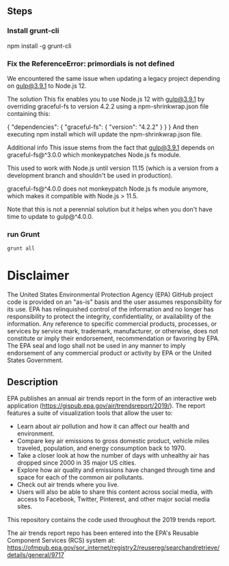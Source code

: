 ## Steps

### Install grunt-cli
npm install -g grunt-cli

### Fix the ReferenceError: primordials is not defined 
We encountered the same issue when updating a legacy project depending on gulp@3.9.1 to Node.js 12.

The solution
This fix enables you to use Node.js 12 with gulp@3.9.1 by overriding graceful-fs to version 4.2.2 using a npm-shrinkwrap.json file containing this:

{
  "dependencies": {
    "graceful-fs": {
      "version": "4.2.2"
    }
  }
}
And then executing npm install which will update the npm-shrinkwrap.json file.

Additional info
This issue stems from the fact that gulp@3.9.1 depends on graceful-fs@^3.0.0 which monkeypatches Node.js fs module.

This used to work with Node.js until version 11.15 (which is a version from a development branch and shouldn't be used in production).

graceful-fs@^4.0.0 does not monkeypatch Node.js fs module anymore, which makes it compatible with Node.js > 11.5.

Note that this is not a perennial solution but it helps when you don't have time to update to gulp@^4.0.0.

### run Grunt
```
grunt all
```

# Disclaimer

The United States Environmental Protection Agency (EPA) GitHub project code is provided on an "as-is" basis and the user assumes responsibility for its use. EPA has relinquished control of the information and no longer has responsibility to protect the integrity, confidentiality, or availability of the information. Any reference to specific commercial products, processes, or services by service mark, trademark, manufacturer, or otherwise, does not constitute or imply their endorsement, recommendation or favoring by EPA. The EPA seal and logo shall not be used in any manner to imply endorsement of any commercial product or activity by EPA or the United States Government.

## Description

EPA publishes an annual air trends report in the form of an interactive web application (https://gispub.epa.gov/air/trendsreport/2019/). The report features a suite of visualization tools that allow the user to:

* Learn about air pollution and how it can affect our health and environment.
* Compare key air emissions to gross domestic product, vehicle miles traveled, population, and energy consumption back to 1970.
* Take a closer look at how the number of days with unhealthy air has dropped since 2000 in 35 major US cities.
* Explore how air quality and emissions have changed through time and space for each of the common air pollutants.
* Check out air trends where you live.
* Users will also be able to share this content across social media, with access to Facebook, Twitter, Pinterest, and other major social media sites.

This repository contains the code used throughout the 2019 trends report.

The air trends report repo has been entered into the EPA's Reusable Component Services (RCS) system at: https://ofmpub.epa.gov/sor_internet/registry2/reusereg/searchandretrieve/details/general/9717
